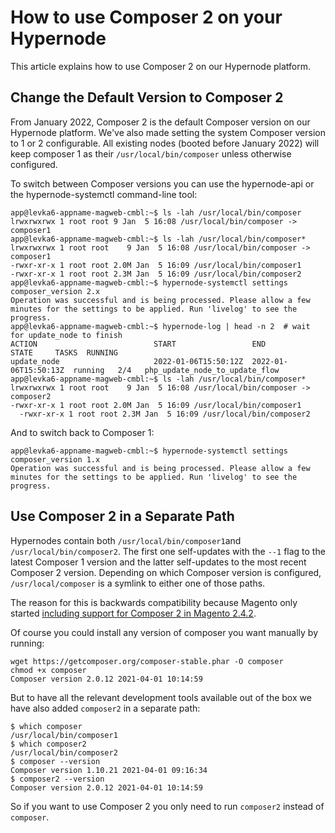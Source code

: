 <!-- source: https://support.hypernode.com/en/support/solutions/articles/48001184546-how-to-use-composer-2-on-your-hypernode/ -->

# How to use Composer 2 on your Hypernode

This article explains how to use Composer 2 on our Hypernode platform.

## Change the Default Version to Composer 2

From January 2022, Composer 2 is the default Composer version on our Hypernode platform. We've also made setting the system Composer version to 1 or 2 configurable. All existing nodes (booted before January 2022) will keep composer 1 as their `/usr/local/bin/composer` unless otherwise configured.

To switch between Composer versions you can use the hypernode-api or the hypernode-systemctl command-line tool:

```nginx
app@levka6-appname-magweb-cmbl:~$ ls -lah /usr/local/bin/composer
lrwxrwxrwx 1 root root 9 Jan  5 16:08 /usr/local/bin/composer -> composer1
app@levka6-appname-magweb-cmbl:~$ ls -lah /usr/local/bin/composer*
lrwxrwxrwx 1 root root    9 Jan  5 16:08 /usr/local/bin/composer -> composer1
-rwxr-xr-x 1 root root 2.0M Jan  5 16:09 /usr/local/bin/composer1
-rwxr-xr-x 1 root root 2.3M Jan  5 16:09 /usr/local/bin/composer2
app@levka6-appname-magweb-cmbl:~$ hypernode-systemctl settings composer_version 2.x
Operation was successful and is being processed. Please allow a few minutes for the settings to be applied. Run 'livelog' to see the progress.
app@levka6-appname-magweb-cmbl:~$ hypernode-log | head -n 2  # wait for update_node to finish
ACTION                          START                 END                   STATE     TASKS  RUNNING
update_node                     2022-01-06T15:50:12Z  2022-01-06T15:50:13Z  running   2/4   php_update_node_to_update_flow
app@levka6-appname-magweb-cmbl:~$ ls -lah /usr/local/bin/composer*
lrwxrwxrwx 1 root root    9 Jan  5 16:08 /usr/local/bin/composer -> composer2
-rwxr-xr-x 1 root root 2.0M Jan  5 16:09 /usr/local/bin/composer1
  -rwxr-xr-x 1 root root 2.3M Jan  5 16:09 /usr/local/bin/composer2
```

And to switch back to Composer 1:

```nginx
app@levka6-appname-magweb-cmbl:~$ hypernode-systemctl settings composer_version 1.x
Operation was successful and is being processed. Please allow a few minutes for the settings to be applied. Run 'livelog' to see the progress.
```

## Use Composer 2 in a Separate Path

Hypernodes contain both `/usr/local/bin/composer1`and `/usr/local/bin/composer2`. The first one self-updates with the `--1` flag to the latest Composer 1 version and the latter self-updates to the most recent Composer 2 version. Depending on which Composer version is configured, `/usr/local/composer` is a symlink to either one of those paths.

The reason for this is backwards compatibility because Magento only started [including support for Composer 2 in Magento 2.4.2](https://devdocs.magento.com/guides/v2.4/comp-mgr/cli/cli-upgrade.html).

Of course you could install any version of composer you want manually by running:

```nginx
wget https://getcomposer.org/composer-stable.phar -O composer
chmod +x composer
Composer version 2.0.12 2021-04-01 10:14:59
```

But to have all the relevant development tools available out of the box we have also added `composer2` in a separate path:

```nginx
$ which composer
/usr/local/bin/composer1
$ which composer2
/usr/local/bin/composer2
$ composer --version
Composer version 1.10.21 2021-04-01 09:16:34
$ composer2 --version
Composer version 2.0.12 2021-04-01 10:14:59
```

So if you want to use Composer 2 you only need to run `composer2` instead of `composer`.
